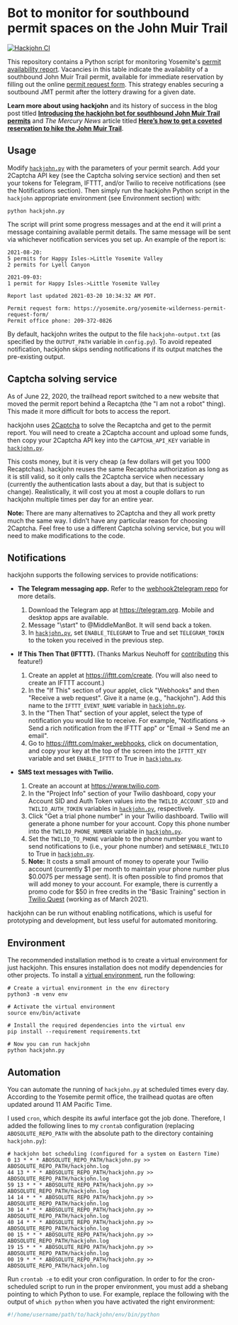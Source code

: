 # Bot to monitor for southbound permit spaces on the John Muir Trail

[![Hackjohn CI](https://github.com/dhimmel/hackjohn/workflows/Hackjohn%20CI/badge.svg?branch=master)](https://github.com/dhimmel/hackjohn/actions)

This repository contains a Python script for monitoring Yosemite's [permit availability report](https://yosemite.org/planning-your-wilderness-permit/).
Vacancies in this table indicate the availability of a southbound John Muir Trail permit, available for immediate reservation by filling out the online [permit request form](https://yosemite.org/yosemite-wilderness-permit-request-form/).
This strategy enables securing a soutbound JMT permit after the lottery drawing for a given date.

**Learn more about using hackjohn** and its history of success in the blog post titled [**Introducing the hackjohn bot for southbound John Muir Trail permits**](https://hive.blog/@dhimmel/introducing-the-hackjohn-bot-for-southbound-john-muir-trail-permits) and _The Mercury News_ article titled [**Here’s how to get a coveted reservation to hike the John Muir Trail**](https://www.mercurynews.com/2019/04/22/heres-how-to-get-a-reservation-to-hike-the-john-muir-trail/ "Written by Lisa M. Krieger on April 22, 2019").

## Usage

Modify [`hackjohn.py`](hackjohn.py) with the parameters of your permit search.
Add your 2Captcha API key (see the Captcha solving service section) and then set your tokens for Telegram, IFTTT, and/or Twilio to receive notifications (see the Notifications section).
Then simply run the hackjohn Python script in the `hackjohn` appropriate environment (see Environment section) with:

```shell
python hackjohn.py
```

The script will print some progress messages and at the end it will print a message containing available permit details.
The same message will be sent via whichever notification services you set up.
An example of the report is:

```
2021-08-20:
5 permits for Happy Isles->Little Yosemite Valley
2 permits for Lyell Canyon

2021-09-03:
1 permit for Happy Isles->Little Yosemite Valley

Report last updated 2021-03-20 10:34:32 AM PDT.

Permit request form: https://yosemite.org/yosemite-wilderness-permit-request-form/
Permit office phone: 209-372-0826
```

By default, hackjohn writes the output to the file `hackjohn-output.txt` (as specified by the `OUTPUT_PATH` variable in `config.py`).
To avoid repeated notification, hackjohn skips sending notifications if its output matches the pre-existing output.

## Captcha solving service

As of June 22, 2020, the trailhead report switched to a new website that moved the permit report behind a Recaptcha (the "I am not a robot" thing).
This made it more difficult for bots to access the report. 

hackjohn uses [2Captcha](https://2captcha.com) to solve the Recaptcha and get to the permit report.
You will need to create a 2Captcha account and upload some funds, then copy your 2Captcha API key into the `CAPTCHA_API_KEY` variable in [`hackjohn.py`](hackjohn.py). 

This costs money, but it is very cheap (a few dollars will get you 1000 Recaptchas).
hackjohn reuses the same Recaptcha authorization as long as it is still valid, so it only calls the 2Captcha service when necessary (currently the authentication lasts about a day, but that is subject to change).
Realistically, it will cost you at most a couple dollars to run hackjohn multiple times per day for an entire year.

**Note:** There are many alternatives to 2Captcha and they all work pretty much the same way.
I didn't have any particular reason for choosing 2Captcha.
Feel free to use a different Captcha solving service, but you will need to make modifications to the code.

## Notifications

hackjohn supports the following services to provide notifications:

* **The Telegram messaging app.** Refer to the [webhook2telegram repo](https://github.com/muety/webhook2telegram) for more details.
  1. Download the Telegram app at https://telegram.org. Mobile and desktop apps are available.
  2. Message "\start" to @MiddleManBot. It will send back a token.
  3. In [`hackjohn.py`](hackjohn.py), set `ENABLE_TELEGRAM` to True and set `TELEGRAM_TOKEN` to the token you received in the previous step.

* **If This Then That (IFTTT).** (Thanks Markus Neuhoff for 
[contributing](https://github.com/dhimmel/hackjohn/pull/4) this feature!)
  1. Create an applet at https://ifttt.com/create. (You will also need to create an IFTTT account.)
  2. In the "If This" section of your applet, click "Webhooks" and then "Receive a web request". Give it a name (e.g., "hackjohn"). Add this name to the `IFTTT_EVENT_NAME` variable in [`hackjohn.py`](hackjohn.py).
  3. In the "Then That" section of your applet, select the type of notification you would like to receive. For example, "Notifications -> Send a rich notification from the IFTTT app" or "Email -> Send me an email".
  4. Go to https://ifttt.com/maker_webhooks, click on documentation, and copy your key at the top of the screen into the `IFTTT_KEY` variable and set `ENABLE_IFTTT` to True in [`hackjohn.py`](hackjohn.py).

* **SMS text messages with Twilio.**
  1. Create an account at https://www.twilio.com.
  2. In the "Project Info" section of your Twilio dashboard, copy your Account SID and Auth Token values into the `TWILIO_ACCOUNT_SID` and `TWILIO_AUTH_TOKEN` variables in [`hackjohn.py`](hackjohn.py), respectively.
  3. Click "Get a trial phone number" in your Twilio dashboard. Twilio will generate a phone number for your account. Copy this phone number into the `TWILIO_PHONE_NUMBER` variable in [`hackjohn.py`](hackjohn.py).
  4. Set the `TWILIO_TO_PHONE` variable to the phone number you want to send notifications to (i.e., your phone number) and set`ENABLE_TWILIO` to True in [`hackjohn.py`](hackjohn.py).
  5. **Note:** It costs a small amount of money to operate your Twilio account (currently $1 per month to maintain your phone number plus $0.0075 per message sent).
  It is often possible to find promos that will add money to your account.
  For example, there is currently a promo code for $50 in free credits in the "Basic Training" section in [Twilio Quest](https://www.twilio.com/quest) (working as of March 2021).

hackjohn can be run without enabling notifications, which is useful for prototyping and development, but less useful for automated monitoring.

## Environment

The recommended installation method is to create a virtual environment for just hackjohn.
This ensures installation does not modify dependencies for other projects.
To install a [virtual environment](https://docs.python.org/3/tutorial/venv.html), run the following:

```shell
# Create a virtual environment in the env directory
python3 -m venv env

# Activate the virtual environment
source env/bin/activate

# Install the required dependencies into the virtual env
pip install --requirement requirements.txt

# Now you can run hackjohn
python hackjohn.py
```

## Automation

You can automate the running of `hackjohn.py` at scheduled times every day.
According to the Yosemite permit office, the trailhead quotas are often updated around 11 AM Pacific Time.

I used `cron`, which despite its awful interface got the job done.
Therefore, I added the following lines to my `crontab` configuration (replacing `ABOSOLUTE_REPO_PATH` with the absolute path to the directory containing `hackjohn.py`):

```
# hackjohn bot scheduling (configured for a system on Eastern Time)
0 13 * * * ABOSOLUTE_REPO_PATH/hackjohn.py >> ABOSOLUTE_REPO_PATH/hackjohn.log
44 13 * * * ABOSOLUTE_REPO_PATH/hackjohn.py >> ABOSOLUTE_REPO_PATH/hackjohn.log
59 13 * * * ABOSOLUTE_REPO_PATH/hackjohn.py >> ABOSOLUTE_REPO_PATH/hackjohn.log
14 14 * * * ABOSOLUTE_REPO_PATH/hackjohn.py >> ABOSOLUTE_REPO_PATH/hackjohn.log
30 14 * * * ABOSOLUTE_REPO_PATH/hackjohn.py >> ABOSOLUTE_REPO_PATH/hackjohn.log
40 14 * * * ABOSOLUTE_REPO_PATH/hackjohn.py >> ABOSOLUTE_REPO_PATH/hackjohn.log
00 15 * * * ABOSOLUTE_REPO_PATH/hackjohn.py >> ABOSOLUTE_REPO_PATH/hackjohn.log
19 15 * * * ABOSOLUTE_REPO_PATH/hackjohn.py >> ABOSOLUTE_REPO_PATH/hackjohn.log
00 19 * * * ABOSOLUTE_REPO_PATH/hackjohn.py >> ABOSOLUTE_REPO_PATH/hackjohn.log
```

Run `crontab -e` to edit your cron configuration.
In order to for the cron-scheduled script to run in the proper environment, you must add a shebang pointing to which Python to use.
For example, replace the following with the output of `which python` when you have activated the right environment:

```python
#!/home/username/path/to/hackjohn/env/bin/python
```
